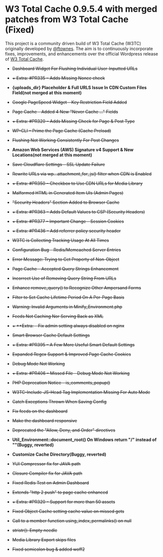 # W3 Total Cache 0.9.5.4 with merged patches from W3 Total Cache (Fixed)

This project is a community driven build of W3 Total Cache (W3TC) originally developed by [@ftownes](https://github.com/ftownes).  The aim is to continuously incorporate fixes, improvements, and enhancements over the official Wordpress release of [W3 Total Cache](https://wordpress.org/plugins/w3-total-cache/).

 - ~~Dashboard Widget For Flushing Individual User-Inputted URLs~~
 
 - ~~+ Extra: #PR335 – Adds Missing Nonce check~~
 
 - **{uploads_dir} Placeholder & Full URLS Issue In CDN Custom Files Field(not merged at this moment)**
 
 - ~~Google PageSpeed Widget – Key Restriction Field Added~~
 
 - ~~Page Cache – Added 4 New "Never Cache ..." Fields~~
 
 - ~~+ Extra: #PR320 – Adds Missing Check for Page & Post Type~~
 
 - ~~WP-CLI – Prime the Page Cache (Cache Preload)~~
 
 - ~~Flushing Not Working Consistently For Post Changes~~
 
 - **Amazon Web Services (AWS) Signature v4 Support & New Locations(not merged at this moment)**
 
 - ~~Save Cloudflare Settings – SSL Update Failure~~
 
 - ~~Rewrite URLs via wp...attachment_for_js() filter when CDN is Enabled~~
 
 - ~~+ Extra: #PR350 – Checkbox to Use CDN URLs for Media Library~~
 
 - ~~Malformed HTML in Generated Item UIs (Admin Pages)~~
 
 - ~~"Security Headers" Section Added to Browser Cache~~
 
 - ~~+ Extra: #PR363 – Adds Default Values to CSP (Security Headers)~~
 
 - ~~+ Extra: #PR377 – Important Change – Session Cookies~~
 
 - ~~+ Extra: #PR436 – Add referrer policy security header~~
 
 - ~~W3TC is Collecting Tracking Usage At All Times~~
 
 - ~~Configuration Bug – Redis/Memcached Server Entries~~
 
 - ~~Error Message: Trying to Get Property of Non-Object~~
 
 - ~~Page Cache – Accepted Query Strings Enhancement~~
 
 - ~~Incorrect Use of Removing Query String From URLs~~
 
 - ~~Enhance remove_query() to Recognize Other Ampersand Forms~~
 
 - ~~Filter to Set Cache Lifetime Period On A Per-Page Basis~~
 
 - ~~Warning: Invalid Arguments in Minify_Environment.php~~
 
 - ~~Feeds Not Caching Nor Serving Back as XML~~
 
 - ~~+ **Extra: – Fix admin setting always disabled on nginx~~
 
 - ~~Smart Browser Cache Default Settings~~
 
 - ~~+ Extra: #PR395 – A Few More Useful Smart Default Settings~~
 
 - ~~Expanded Regex Support & Improved Page Cache Cookies~~
 
 - ~~Debug Mode Not Working~~
 
 - ~~+ Extra: #PR406 – Missed File - Debug Mode Not Working~~
 
 - ~~PHP Deprecation Notice – is_comments_popup()~~
 
 - ~~W3TC-Include-JS-Head Tag Implementation Missing For Auto Mode~~
 
 - ~~Catch Exceptions Thrown When Saving Config~~
 
 - ~~Fix feeds on the dashboard~~
 
 - ~~Make the dashboard responsive~~
 
 - ~~Deprecated the "Allow, Deny, and Order" directives~~
 
 - **Util_Environment::document_root() On Windows return "/" instead of "\"(Buggy, reverted)**
 
 - **Customize Cache Directory(Buggy, reverted)**
 
 - ~~YUI Compressor fix for JAVA path~~
 
 - ~~Closure Compiler fix for JAVA path~~
 
 - ~~Fixed Redis Test on Admin Dashboard~~
 
 - ~~Extends "http 2 push" to page cache enhanced~~
 
 - ~~+ Extra: #PR320 – Support for more than 50 assets~~
 
 - ~~Fixed Object Cache setting cache value on missed gets~~
 
 - ~~Call to a member function using_index_permalinks() on null~~
 
 - ~~stristr(): Empty needle~~
 
 - ~~Media Library Export skips files~~
 
 - ~~Fixed semicolon bug & added woff2~~